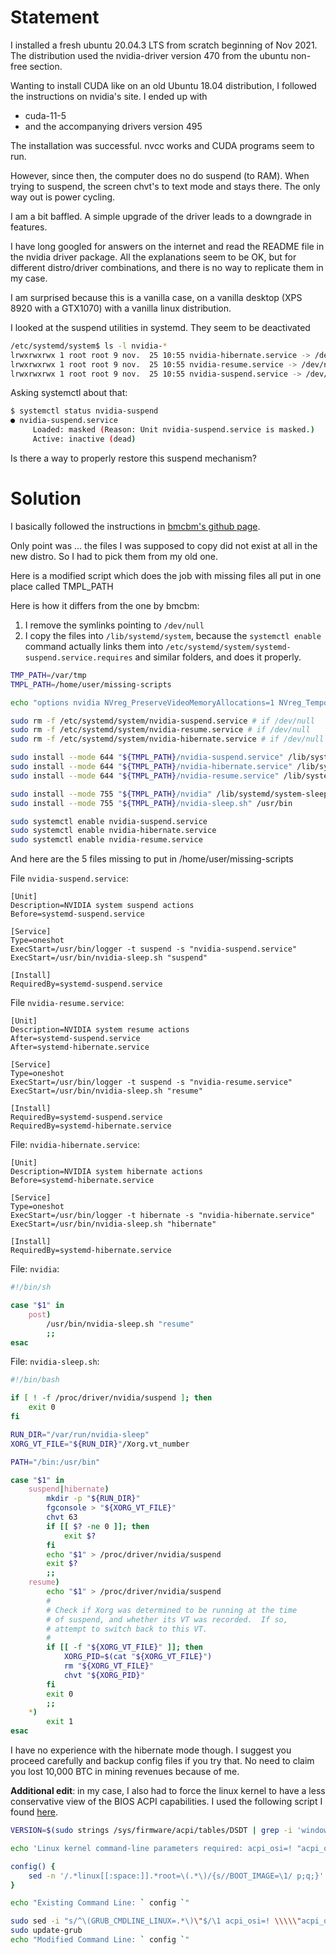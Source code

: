 
# Statement

I installed a fresh ubuntu 20.04.3 LTS from scratch beginning of Nov 2021. The distribution used the nvidia-driver version 470 from the ubuntu non-free section.

Wanting to install CUDA like on an old Ubuntu 18.04 distribution, I followed the instructions on nvidia's site. I ended up with 
- cuda-11-5 
- and the accompanying drivers version 495

The installation was successful. nvcc works and CUDA programs seem to run.

However, since then, the computer does no do suspend (to RAM). When trying to suspend, the screen chvt's to text mode and stays there. The only way out is power cycling.

I am a bit baffled. A simple upgrade of the driver leads to a downgrade in features.

I have long googled for answers on the internet and read the README file in the nvidia driver package. All the explanations seem to be OK, but for different distro/driver combinations, and there is no way to replicate them in my case.

I am surprised because this is a vanilla case, on a vanilla desktop (XPS 8920 with a GTX1070) with a vanilla linux distribution.

I looked at the suspend utilities in systemd. They seem to be deactivated 

```bash
/etc/systemd/system$ ls -l nvidia-*
lrwxrwxrwx 1 root root 9 nov.  25 10:55 nvidia-hibernate.service -> /dev/null
lrwxrwxrwx 1 root root 9 nov.  25 10:55 nvidia-resume.service -> /dev/null
lrwxrwxrwx 1 root root 9 nov.  25 10:55 nvidia-suspend.service -> /dev/null
```

Asking systemctl about that:

```bash
$ systemctl status nvidia-suspend
● nvidia-suspend.service
     Loaded: masked (Reason: Unit nvidia-suspend.service is masked.)
     Active: inactive (dead)
```

Is there a way to properly restore this suspend mechanism?

# Solution

I basically followed the instructions in [bmcbm's github page](https://gist.github.com/bmcbm/375f14eaa17f88756b4bdbbebbcfd029).

Only point was ... the files I was supposed to copy did not exist at all in the new distro. So I had to pick them from my old one.

Here is a modified script which does the job with missing files all put in one place called TMPL_PATH

Here is how it differs from the one by bmcbm:
1. I remove the symlinks pointing to `/dev/null`
2. I copy the files into `/lib/systemd/system`, because the `systemctl enable` command actually links them into `/etc/systemd/system/systemd-suspend.service.requires` and similar folders, and does it properly.

```bash
TMP_PATH=/var/tmp
TMPL_PATH=/home/user/missing-scripts

echo "options nvidia NVreg_PreserveVideoMemoryAllocations=1 NVreg_TemporaryFilePath=${TMP_PATH}" | sudo tee /etc/modprobe.d/nvidia-power-management.conf 

sudo rm -f /etc/systemd/system/nvidia-suspend.service # if /dev/null
sudo rm -f /etc/systemd/system/nvidia-resume.service # if /dev/null
sudo rm -f /etc/systemd/system/nvidia-hibernate.service # if /dev/null

sudo install --mode 644 "${TMPL_PATH}/nvidia-suspend.service" /lib/systemd/system
sudo install --mode 644 "${TMPL_PATH}/nvidia-hibernate.service" /lib/systemd/system
sudo install --mode 644 "${TMPL_PATH}/nvidia-resume.service" /lib/systemd/system

sudo install --mode 755 "${TMPL_PATH}/nvidia" /lib/systemd/system-sleep
sudo install --mode 755 "${TMPL_PATH}/nvidia-sleep.sh" /usr/bin

sudo systemctl enable nvidia-suspend.service
sudo systemctl enable nvidia-hibernate.service
sudo systemctl enable nvidia-resume.service
```
And here are the 5 files missing to put in /home/user/missing-scripts

File `nvidia-suspend.service`:
```
[Unit]
Description=NVIDIA system suspend actions
Before=systemd-suspend.service

[Service]
Type=oneshot
ExecStart=/usr/bin/logger -t suspend -s "nvidia-suspend.service"
ExecStart=/usr/bin/nvidia-sleep.sh "suspend"

[Install]
RequiredBy=systemd-suspend.service
```
File `nvidia-resume.service`:
```
[Unit]
Description=NVIDIA system resume actions
After=systemd-suspend.service
After=systemd-hibernate.service

[Service]
Type=oneshot
ExecStart=/usr/bin/logger -t suspend -s "nvidia-resume.service"
ExecStart=/usr/bin/nvidia-sleep.sh "resume"

[Install]
RequiredBy=systemd-suspend.service
RequiredBy=systemd-hibernate.service
```
File: `nvidia-hibernate.service`:
```
[Unit]
Description=NVIDIA system hibernate actions
Before=systemd-hibernate.service

[Service]
Type=oneshot
ExecStart=/usr/bin/logger -t hibernate -s "nvidia-hibernate.service"
ExecStart=/usr/bin/nvidia-sleep.sh "hibernate"

[Install]
RequiredBy=systemd-hibernate.service
```
File: `nvidia`:
```bash
#!/bin/sh

case "$1" in
    post)
        /usr/bin/nvidia-sleep.sh "resume"
        ;;
esac
```
File: `nvidia-sleep.sh`:
```bash
#!/bin/bash

if [ ! -f /proc/driver/nvidia/suspend ]; then
    exit 0
fi

RUN_DIR="/var/run/nvidia-sleep"
XORG_VT_FILE="${RUN_DIR}"/Xorg.vt_number

PATH="/bin:/usr/bin"

case "$1" in
    suspend|hibernate)
        mkdir -p "${RUN_DIR}"
        fgconsole > "${XORG_VT_FILE}"
        chvt 63
        if [[ $? -ne 0 ]]; then
            exit $?
        fi
        echo "$1" > /proc/driver/nvidia/suspend
        exit $?
        ;;
    resume)
        echo "$1" > /proc/driver/nvidia/suspend 
        #
        # Check if Xorg was determined to be running at the time
        # of suspend, and whether its VT was recorded.  If so,
        # attempt to switch back to this VT.
        #
        if [[ -f "${XORG_VT_FILE}" ]]; then
            XORG_PID=$(cat "${XORG_VT_FILE}")
            rm "${XORG_VT_FILE}"
            chvt "${XORG_PID}"
        fi
        exit 0
        ;;
    *)
        exit 1
esac
```

I have no experience with the hibernate mode though. I suggest you proceed carefully and backup config files if you try that. No need to claim you lost 10,000 BTC in mining revenues because of me.

**Additional edit**: in my case, I also had to force the linux kernel to have a less conservative view of the BIOS ACPI capabilities. I used the following script I found [here](https://iam.tj/prototype/enhancements/Windows-acpi_osi.html). 
```bash
VERSION=$(sudo strings /sys/firmware/acpi/tables/DSDT | grep -i 'windows ' | sort | tail -1)

echo 'Linux kernel command-line parameters required: acpi_osi=! "acpi_osi='$VERSION'"'

config() { 
    sed -n '/.*linux[[:space:]].*root=\(.*\)/{s//BOOT_IMAGE=\1/ p;q;}' /boot/grub/grub.cfg; 
}

echo "Existing Command Line: ` config `"

sudo sed -i "s/^\(GRUB_CMDLINE_LINUX=.*\)\"$/\1 acpi_osi=! \\\\\"acpi_osi=$VERSION\\\\\"\"/" /etc/default/grub
sudo update-grub
echo "Modified Command Line: ` config `"
```
